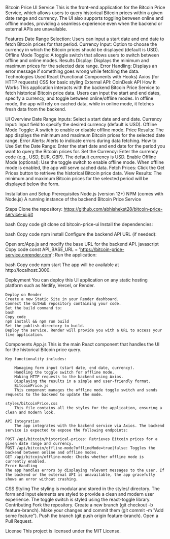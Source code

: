 Bitcoin Price UI Service
    This is the front-end application for the Bitcoin Price Service, which allows users to query historical Bitcoin prices within a given date range and currency. The UI also supports toggling between online and offline modes, providing a seamless experience even when the backend or external APIs are unavailable.

Features
    Date Range Selection: Users can input a start date and end date to fetch Bitcoin prices for that period.
    Currency Input: Option to choose the currency in which the Bitcoin prices should be displayed (default is USD).
    Offline Mode Toggle: A toggle switch that allows users to switch between offline and online modes.
    Results Display: Displays the minimum and maximum prices for the selected date range.
    Error Handling: Displays an error message if something goes wrong while fetching the data.
    Technologies Used
    React (Functional Components with Hooks)
    Axios (for HTTP requests)
    CSS for basic styling
    External API: CoinDesk API
    How It Works
    This application interacts with the backend Bitcoin Price Service to fetch historical Bitcoin price data. Users can input the start and end dates, specify a currency, and toggle between online/offline modes. In offline mode, the app will rely on cached data, while in online mode, it fetches fresh data from the backend.

UI Overview
    Date Range Inputs: Select a start date and end date.
    Currency Input: Input field to specify the desired currency (default is USD).
    Offline Mode Toggle: A switch to enable or disable offline mode.
    Price Results: The app displays the minimum and maximum Bitcoin prices for the selected date range.
    Error Alerts: Alerts to indicate errors during data fetching.
    How to Use
    Set the Date Range: Enter the start date and end date for the period you want to query the Bitcoin prices for.
    Set the Currency: Enter the currency code (e.g., USD, EUR, GBP). The default currency is USD.
    Enable Offline Mode (optional): Use the toggle switch to enable offline mode. When offline mode is enabled, the app will serve cached data.
    Fetch Prices: Click the Get Prices button to retrieve the historical Bitcoin price data.
    View Results: The minimum and maximum Bitcoin prices for the selected period will be displayed below the form.


Installation and Setup
    Prerequisites
    Node.js (version 12+)
    NPM (comes with Node.js)
    A running instance of the backend Bitcoin Price Service


Steps
    Clone the repository: https://github.com/abhishekst28/bitcoin-price-service-ui.git

bash
    Copy code
    git clone 
    cd bitcoin-price-ui
    Install the dependencies:

bash
    Copy code
    npm install
    Configure the backend API URL (if needed):

Open src/App.js and modify the base URL for the backend API.
    javascript
    Copy code
    const API_BASE_URL = 'https://bitcoin-price-service.onrender.com';
    Run the application:

bash
    Copy code
    npm start
    The app will be available at http://localhost:3000.

Deployment
    You can deploy this UI application on any static hosting platform such as Netlify, Vercel, or Render.

    Deploy on Render
    Create a new Static Site in your Render dashboard.
    Connect the GitHub repository containing your code.
    Set the build command to:
    bash
    Copy code
    npm install && npm run build
    Set the publish directory to build.
    Deploy the service. Render will provide you with a URL to access your live application.


Components
    App.js
        This is the main React component that handles the UI for the historical Bitcoin price query.

    Key functionality includes:

        Managing form input (start date, end date, currency).
        Handling the toggle switch for offline mode.
        Making HTTP requests to the backend using Axios.
        Displaying the results in a simple and user-friendly format.
        BitcoinPrice.js
        This component manages the offline mode toggle switch and sends requests to the backend to update the mode.

    styles/bitcoinPrice.css
        This file contains all the styles for the application, ensuring a clean and modern look.

    API Integration
        The app integrates with the backend service via Axios. The backend service is expected to expose the following endpoints:

    POST /api/bitcoin/historical-prices: Retrieves Bitcoin prices for a given date range and currency.
    POST /api/bitcoin/offline-mode?offlineMode=true|false: Toggles the backend between online and offline modes.
    GET /api/bitcoin/offline-mode: Checks whether offline mode is currently enabled.
    Error Handling
    The app handles errors by displaying relevant messages to the user. If the backend or the external API is unavailable, the app gracefully shows an error without crashing.

CSS Styling
    The styling is modular and stored in the styles/ directory.
    The form and input elements are styled to provide a clean and modern user experience.
    The toggle switch is styled using the react-toggle library.
    Contributing
    Fork the repository.
    Create a new branch (git checkout -b feature-branch).
    Make your changes and commit them (git commit -m "Add some feature").
    Push the branch (git push origin feature-branch).
    Open a Pull Request.

License
    This project is licensed under the MIT License.